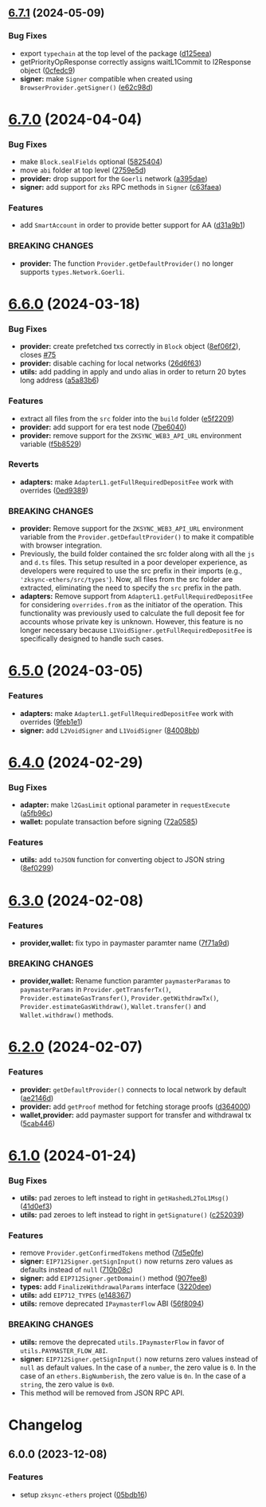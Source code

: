 ## [6.7.1](https://github.com/zksync-sdk/zksync-ethers/compare/v6.7.0...v6.7.1) (2024-05-09)


### Bug Fixes

* export `typechain` at the top level of the package ([d125eea](https://github.com/zksync-sdk/zksync-ethers/commit/d125eea0534c4660176cabf251e410ce7ff1f229))
* getPriorityOpResponse correctly assigns waitL1Commit to l2Response object ([0cfedc9](https://github.com/zksync-sdk/zksync-ethers/commit/0cfedc96456adbb2613ead8f498c28022f409039))
* **signer:** make `Signer` compatible when created using `BrowserProvider.getSigner()` ([e62c98d](https://github.com/zksync-sdk/zksync-ethers/commit/e62c98d9e066a01697d517d2a3966fd822777b5b))

# [6.7.0](https://github.com/zksync-sdk/zksync-ethers/compare/v6.6.0...v6.7.0) (2024-04-04)


### Bug Fixes

* make `Block.sealFields` optional ([5825404](https://github.com/zksync-sdk/zksync-ethers/commit/5825404fc5124af9d6c22292da74b9929aa86152))
* move `abi` folder at top level ([2759e5d](https://github.com/zksync-sdk/zksync-ethers/commit/2759e5da38bd09bae998aafa01c8a8ee8858a7e2))
* **provider:** drop support for the `Goerli` network ([a395dae](https://github.com/zksync-sdk/zksync-ethers/commit/a395daed6aabb506b3355549f3d1201d8ae2795d))
* **signer:** add support for `zks` RPC methods in `Signer` ([c63faea](https://github.com/zksync-sdk/zksync-ethers/commit/c63faeaa65f80aa3ada3092031eab622e9123df5))


### Features

* add `SmartAccount` in order to provide better support for AA ([d31a9b1](https://github.com/zksync-sdk/zksync-ethers/commit/d31a9b1f513099255a312288de2e9521831a2d4e))


### BREAKING CHANGES

* **provider:** The function `Provider.getDefaultProvider()` no
longer supports `types.Network.Goerli`.

# [6.6.0](https://github.com/zksync-sdk/zksync-ethers/compare/v6.5.0...v6.6.0) (2024-03-18)


### Bug Fixes

* **provider:** create prefetched txs correctly in `Block` object ([8ef06f2](https://github.com/zksync-sdk/zksync-ethers/commit/8ef06f2292b6ca888cc43b0963e82e8b8f513a99)), closes [#75](https://github.com/zksync-sdk/zksync-ethers/issues/75)
* **provider:** disable caching for local networks ([26d6f63](https://github.com/zksync-sdk/zksync-ethers/commit/26d6f6302831c2a4cd0265705601a7b11d1ed576))
* **utils:** add padding in apply and undo alias in order to return 20 bytes long address ([a5a83b6](https://github.com/zksync-sdk/zksync-ethers/commit/a5a83b64c1756f5ec014381adfd1cfaab10f5816))


### Features

* extract all files from the `src` folder into the `build` folder ([e5f2209](https://github.com/zksync-sdk/zksync-ethers/commit/e5f22090498b5b8dbca33a1bef600df9c8c3add4))
* **provider:** add support for era test node ([7be6040](https://github.com/zksync-sdk/zksync-ethers/commit/7be604099c2b7489ceecb359296985cfdb5ec827))
* **provider:** remove support for the `ZKSYNC_WEB3_API_URL` environment variable ([f5b8529](https://github.com/zksync-sdk/zksync-ethers/commit/f5b85293122a6dcc8aea5ac88acc38384549bda0))


### Reverts

* **adapters:** make `AdapterL1.getFullRequiredDepositFee` work with overrides ([0ed9389](https://github.com/zksync-sdk/zksync-ethers/commit/0ed93893d5d0b0b785aa99d3f87711cc41b5da56))


### BREAKING CHANGES

* **provider:** Remove support for the `ZKSYNC_WEB3_API_URL` environment
variable from the `Provider.getDefaultProvider()` to make it compatible
with browser integration.
* Previously, the build folder contained the src folder along
with all the `js` and `d.ts` files. This setup resulted in a poor developer
experience, as developers were required to use the src prefix in their imports
(e.g., `'zksync-ethers/src/types'`). Now, all files from the src folder are
extracted, eliminating the need to specify the `src` prefix in the path.
* **adapters:** Remove support from `AdapterL1.getFullRequiredDepositFee` for
considering `overrides.from` as the initiator of the operation. This functionality
was previously used to calculate the full deposit fee for accounts whose private
key is unknown. However, this feature is no longer necessary because
`L1VoidSigner.getFullRequiredDepositFee` is specifically designed to handle such
cases.

# [6.5.0](https://github.com/zksync-sdk/zksync-ethers/compare/v6.4.0...v6.5.0) (2024-03-05)


### Features

* **adapters:** make `AdapterL1.getFullRequiredDepositFee` work with overrides ([9feb1e1](https://github.com/zksync-sdk/zksync-ethers/commit/9feb1e136335f31b7eda3b2e9ef664b1e29ad366))
* **signer:** add `L2VoidSigner` and `L1VoidSigner` ([84008bb](https://github.com/zksync-sdk/zksync-ethers/commit/84008bbe955e21562df38dd2d254d5cd5ed3713d))

# [6.4.0](https://github.com/zksync-sdk/zksync-ethers/compare/v6.3.0...v6.4.0) (2024-02-29)


### Bug Fixes

* **adapter:** make `l2GasLimit` optional parameter in `requestExecute` ([a5fb96c](https://github.com/zksync-sdk/zksync-ethers/commit/a5fb96ceeeb2145705841cdc616ce24d564363e4))
* **wallet:** populate transaction before signing ([72a0585](https://github.com/zksync-sdk/zksync-ethers/commit/72a058531ec403f76e63d7c078f8c08d5a616a37))


### Features

* **utils:** add `toJSON` function for converting object to JSON string ([8ef0299](https://github.com/zksync-sdk/zksync-ethers/commit/8ef02993c17340a5cd9d613c50f3d8a77c9da0c8))

# [6.3.0](https://github.com/zksync-sdk/zksync-ethers/compare/v6.2.0...v6.3.0) (2024-02-08)


### Features

* **provider,wallet:** fix typo in paymaster paramter name ([7f71a9d](https://github.com/zksync-sdk/zksync-ethers/commit/7f71a9dff6ba2c54d0fd1b148d14db03b607a93e))


### BREAKING CHANGES

* **provider,wallet:** Rename function paramter `paymasterParamas` to
`paymasterParams` in `Provider.getTransferTx()`, `Provider.estimateGasTransfer()`,
`Provider.getWithdrawTx()`, `Provider.estimateGasWithdraw()`, `Wallet.transfer()`
 and `Wallet.withdraw()` methods.

# [6.2.0](https://github.com/zksync-sdk/zksync-ethers/compare/v6.1.0...v6.2.0) (2024-02-07)


### Features

* **provider:** `getDefaultProvider()` connects to local network by default ([ae2146d](https://github.com/zksync-sdk/zksync-ethers/commit/ae2146d1c38128de1dfc96369fa48d8e915ef343))
* **provider:** add `getProof` method for fetching storage proofs ([d364000](https://github.com/zksync-sdk/zksync-ethers/commit/d3640001e8419dc704438063ab8cb37c37a4f86b))
* **wallet,provider:** add paymaster support for transfer and withdrawal tx ([5cab446](https://github.com/zksync-sdk/zksync-ethers/commit/5cab446b3781ce485e2d2735bdfde654a809d277))

# [6.1.0](https://github.com/zksync-sdk/zksync-ethers/compare/v6.0.0...v6.1.0) (2024-01-24)


### Bug Fixes

* **utils:** pad zeroes to left instead to right in `getHashedL2ToL1Msg()` ([41d0ef3](https://github.com/zksync-sdk/zksync-ethers/commit/41d0ef3a5c4636329c156bbab18f6fe928ddb6fb))
* **utils:** pad zeroes to left instead to right in `getSignature()` ([c252039](https://github.com/zksync-sdk/zksync-ethers/commit/c252039569559b426b9b3025b2dfcc9495cb368e))


### Features

* remove `Provider.getConfirmedTokens` method ([7d5e0fe](https://github.com/zksync-sdk/zksync-ethers/commit/7d5e0fe79a0d5e386838e1307f345286b4ca788b))
* **signer:** `EIP712Signer.getSignInput()` now returns zero values as defaults instead of `null` ([710b08c](https://github.com/zksync-sdk/zksync-ethers/commit/710b08c23ac445c6a53d83c6159858757f8f3af1))
* **signer:** add `EIP712Signer.getDomain()` method ([907fee8](https://github.com/zksync-sdk/zksync-ethers/commit/907fee8a919f0d4ebff342188a2f1ce207211590))
* **types:** add `FinalizeWithdrawalParams` interface ([3220dee](https://github.com/zksync-sdk/zksync-ethers/commit/3220dee6be6c4757b0e9626c849f747f18fbfcf5))
* **utils:** add `EIP712_TYPES` ([e148367](https://github.com/zksync-sdk/zksync-ethers/commit/e1483676d42ab7e4ae66a9d83da0c6b21bb4671b))
* **utils:** remove deprecated `IPaymasterFlow` ABI ([56f8094](https://github.com/zksync-sdk/zksync-ethers/commit/56f8094c61e724d03d3c78754a882658e89ecfd1))


### BREAKING CHANGES

* **utils:** remove the deprecated `utils.IPaymasterFlow` in
favor of `utils.PAYMASTER_FLOW_ABI`.
* **signer:** `EIP712Signer.getSignInput()` now returns zero values instead of `null` as default
values. In the case of a `number`, the zero value is `0`. In the case of an `ethers.BigNumberish`,
the zero value is `0n`. In the case of a `string`, the zero value is `0x0`.
* This method will be removed from JSON RPC API.

# Changelog

## 6.0.0 (2023-12-08)

### Features

* setup `zksync-ethers` project ([05bdb16](https://github.com/zksync-sdk/zksync-ethers.git/commit/05bdb16af15bc6edd862cbbb51b9903849dbe905))
